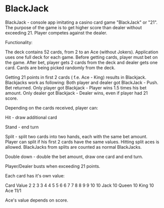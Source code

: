 # BlackJack
BlackJack - console app imitating a casino card game "BlackJack" or "21". 
The purpose of the game is to get higher score than dealer without exceeding 21. Player competes against the dealer.

Functionality:

The deck contains 52 cards, from 2 to an Ace (without Jokers).
Application uses one full deck for each game. 
Before getting cards, player must bet on the game.
After bet, player gets 2 cards from the deck and dealer gets one card. Cards are being picked randomly from the deck.

Getting 21 points in first 2 cards ( f.e. Ace - King) results in Blackjack. Blackjacks work as following:
Both player and dealer got BlackJack - Push. Bet returned.
Only player got Blackjack - Player wins 1.5 times his bet amount.
Only dealer got Blackjack - Dealer wins, even if player had 21 score.


Depending on the cards received, player can:

Hit - draw additional card

Stand - end turn

Split - split two cards into two hands, each with the same bet amount. Player can split if his first 2 cards have the same values.
Hitting split aces is allowed. BlackJacks from splits are counted as normal BlackJacks.

Double down - double the bet amount, draw one card and end turn.

Player/Dealer busts when exceeding 21 points.



Each card has it's own value:

Card    Value
2       2
3       3
4       4
5       5
6       6
7       7
8       8
9       9
10      10
Jack    10
Queen   10
King    10
Ace     11/1

Ace's value depends on score.




